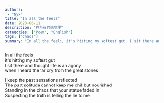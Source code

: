 ```yaml
---
authors:
 - "Nyx"
title: "In all the feels"
date: 2023-06-11
description: "在所有的感觉里"
categories: ["Poem", "English"]
tags: ["chaos"]
summary: "In all the feels, it's hitting my softest gut. I sit there and thought life is an agony, when I heard the far cry from the great stones. "
---
```

In all the feels\
it's hitting my softest gut\
I sit there and thought life is an agony\
when I heard the far cry from the great stones

I keep the past sensations reflected\
The past solitude cannot keep me chill but nourished\
Standing in the chaos that your statue faded in\
Suspecting the truth is telling the lie to me